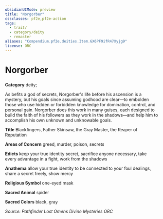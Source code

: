 ```yaml
---
obsidianUIMode: preview
title: "Norgorber"
cssclasses: pf2e,pf2e-action
tags:
  - trait/
  - category/deity
  - remaster
aliases: "Compendium.pf2e.deities.Item.GX6PF9ifR47Xyjg9"
license: ORC
---
```

# Norgorber

### 

**Category** deity; 




As befits a god of secrets, Norgorber's life before his ascension is a mystery, but his goals since assuming godhood are clear—to embolden those who use hidden or forbidden knowledge for domination, control, and personal gain. Norgorber does this work in many guises, each designed to build the faith of his followers as they work in the shadows—and help him to accomplish his own unknown and unknowable goals.

**Title** Blackfingers, Father Skinsaw, the Gray Master, the Reaper of Reputation

**Areas of Concern** greed, murder, poison, secrets

**Edicts** keep your true identity secret, sacrifice anyone necessary, take every advantage in a fight, work from the shadows

**Anathema** allow your true identity to be connected to your foul dealings, share a secret freely, show mercy

**Religious Symbol** one-eyed mask

**Sacred Animal** spider

**Sacred Colors** black, gray

*Source: Pathfinder Lost Omens Divine Mysteries*
*ORC*
